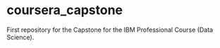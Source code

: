 # coursera_capstone
First repository for the Capstone for the IBM Professional Course (Data Science). 
